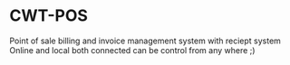 # CWT-POS
Point of sale billing and invoice management system with reciept system Online and local both connected can be control from any where ;)
